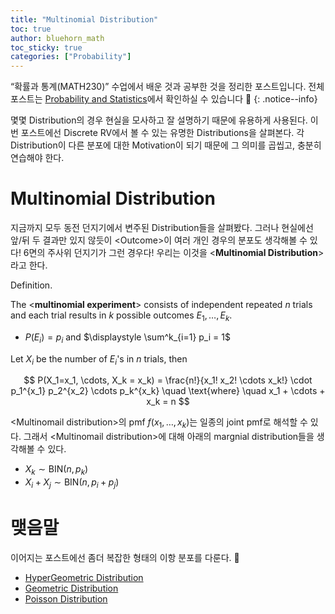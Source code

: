 ```yaml
---
title: "Multinomial Distribution"
toc: true
author: bluehorn_math
toc_sticky: true
categories: ["Probability"]
---
```


“확률과 통계(MATH230)” 수업에서 배운 것과 공부한 것을 정리한 포스트입니다. 전체 포스트는 [Probability and Statistics](/categories/probability-and-statistics)에서 확인하실 수 있습니다 🎲
{: .notice--info}

몇몇 Distribution의 경우 현실을 모사하고 잘 설명하기 때문에 유용하게 사용된다. 이번 포스트에선 Discrete RV에서 볼 수 있는 유명한 Distributions을 살펴본다. 각 Distribution이 다른 분포에 대한 Motivation이 되기 때문에 그 의미를 곱씹고, 충분히 연습해야 한다.

# Multinomial Distribution

지금까지 모두 동전 던지기에서 변주된 Distribution들을 살펴봤다. 그러나 현실에선 앞/뒤 두 결과만 있지 않듯이 \<Outcome\>이 여러 개인 경우의 분포도 생각해볼 수 있다! 6면의 주사위 던지기가 그런 경우다! 우리는 이것을 \<**Multinomial Distribution**\>라고 한다.

<div class="definition" markdown="1">

<span class="statement-title">Definition.</span><br>

The \<**multinomial experiment**\> consists of independent repeated $n$ trials and each trial results in $k$ possible outcomes $E_1, \dots, E_k$.

- $P(E_i) = p_i$ and $\displaystyle \sum^k_{i=1} p_i = 1$

Let $X_i$ be the number of $E_i$'s in $n$ trials, then

$$
P(X_1=x_1, \cdots, X_k = x_k)
= \frac{n!}{x_1! x_2! \cdots x_k!} \cdot p_1^{x_1}  p_2^{x_2} \cdots p_k^{x_k} \quad \text{where} \quad x_1 + \cdots + x_k = n
$$

</div>

\<Multinomail distribution\>의 pmf $f(x_1, \dots, x_k)$는 일종의 joint pmf로 해석할 수 있다. 그래서 \<Multinomail distribution\>에 대해 아래의 margnial distribution들을 생각해볼 수 있다.

- $X_k \sim \text{BIN}(n, p_k)$
- $X_i + X_j \sim \text{BIN}(n, p_i + p_j)$

# 맺음말

이어지는 포스트에선 좀더 복잡한 형태의 이항 분포를 다룬다. 🤩

- [HyperGeometric Distribution](/2021/03/24/hypergeometric-distribution)
- [Geometric Distribution](/2021/03/24/geometric-distribution)
- [Poisson Distribution](/2021/03/25/poisson-distribution)
